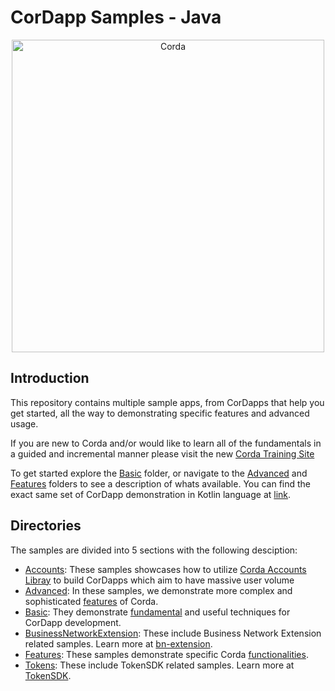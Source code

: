# CorDapp Samples - Java
<p align="center">
  <img src="https://www.corda.net/wp-content/uploads/2016/11/fg005_corda_b.png" alt="Corda" width="500">
</p>

## Introduction
This repository contains multiple sample apps, from CorDapps that help you get started, all the way to demonstrating specific features and advanced usage.

If you are new to Corda and/or would like to learn all of the fundamentals in a guided and incremental manner please visit the new
[Corda Training Site](https://training.corda.net)

To get started explore the [Basic](./Basic) folder, or navigate to the [Advanced](./Advanced) and [Features](./Features) folders to see a description of whats available. You can find the exact same set of CorDapp demonstration in Kotlin language at [link](https://github.com/corda/samples-kotlin).

## Directories
The samples are divided into 5 sections with the following desciption:

* [Accounts](./Accounts): These samples showcases how to utilize [Corda Accounts Libray](https://training.corda.net/libraries/accounts-lib/) to build CorDapps which aim to have massive user volume
* [Advanced](./Advanced): In these samples, we demonstrate more complex and sophisticated [features](https://training.corda.net/corda-details/introduction/) of Corda.
* [Basic](./Basic): They demonstrate [fundamental](https://training.corda.net/key-concepts/concepts/) and useful techniques for CorDapp development.
* [BusinessNetworkExtension](./BusinessNetwork-Extension): These include Business Network Extension related samples. Learn more at [bn-extension](https://github.com/corda/bn-extension).
* [Features](./Features): These samples demonstrate specific Corda [functionalities](https://training.corda.net/corda-details/introduction/).
* [Tokens](./Tokens): These include TokenSDK related samples. Learn more at [TokenSDK](https://training.corda.net/libraries/tokens-sdk/).
